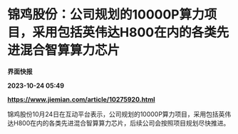 # 锦鸡股份：公司规划的10000P算力项目，采用包括英伟达H800在内的各类先进混合智算算力芯片
**界面快报**

**2023-10-24 05:49**

**https://www.jiemian.com/article/10275920.html**

锦鸡股份10月24日在互动平台表示，公司规划的10000P算力项目，采用包括英伟达H800在内的各类先进混合智算算力芯片，后续公司会按照项目规划尽快推进。